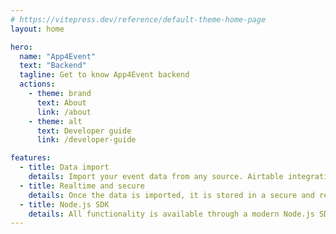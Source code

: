 ```yaml
---
# https://vitepress.dev/reference/default-theme-home-page
layout: home

hero:
  name: "App4Event"
  text: "Backend"
  tagline: Get to know App4Event backend
  actions:
    - theme: brand
      text: About
      link: /about
    - theme: alt
      text: Developer guide
      link: /developer-guide

features:
  - title: Data import
    details: Import your event data from any source. Airtable integration included.
  - title: Realtime and secure
    details: Once the data is imported, it is stored in a secure and real-time database Cloud Firestore.
  - title: Node.js SDK
    details: All functionality is available through a modern Node.js SDK.
---
```


